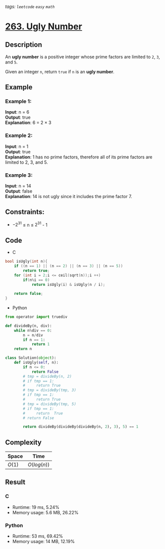 ###### tags: `leetcode` `easy` `math`
# [263. Ugly Number](https://leetcode.com/problems/ugly-number/)

## Description

An **ugly number** is a positive integer whose prime factors are limited to `2`, `3`, and `5`.  
  
Given an integer `n`, return `true` if `n` is an **ugly number**.  

## Example

### Example 1:

**Input**: n = 6  
**Output**: true  
**Explanation**: 6 = 2 × 3  

### Example 2:

**Input**: n = 1  
**Output**: true  
**Explanation**: 1 has no prime factors, therefore all of its prime factors are limited to 2, 3, and 5.  

### Example 3:

**Input**: n = 14  
**Output**: false  
**Explanation**: 14 is not ugly since it includes the prime factor 7.  

## Constraints:

- $-2^{31}$ $\leq$ n $\leq$ $2^{31}$ - 1

## Code

- C

```c
bool isUgly(int n){
    if ((n == 1) || (n == 2) || (n == 3) || (n == 5))
        return true;
    for (int i = 2;i <= ceil(sqrt(n));i ++)
        if(n%i == 0)
            return isUgly(i) & isUgly(n / i);
    
    return false;
}
```

- Python

```python
from operator import truediv

def divideBy(n, div):
    while n%div == 0:
        n = n/div
        if n == 1:
            return 1
    return n

class Solution(object):
    def isUgly(self, n):
        if n <= 0:
            return False
        # tmp = divideBy(n, 2)
        # if tmp == 1:
        #     return True
        # tmp = divideBy(tmp, 3)
        # if tmp == 1:
        #     return True
        # tmp = divideBy(tmp, 5)
        # if tmp == 1:
        #     return  True
        # return False

        return divideBy(divideBy(divideBy(n, 2), 3), 5) == 1
```

## Complexity

|Space  |Time       |
|-      |-          |
|$O(1)$ |$O(log(n))$|

## Result

### C

- Runtime: 19 ms, 5.24%  
- Memory usage: 5.6 MB, 26.22%

### Python

- Runtime: 53 ms, 69.42%  
- Memory usage: 14 MB, 12.19%